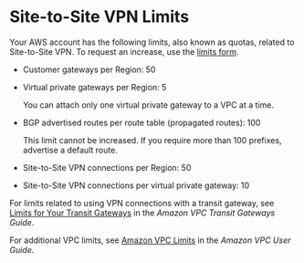 # Site\-to\-Site VPN Limits<a name="vpn-limits"></a>

Your AWS account has the following limits, also known as quotas, related to Site\-to\-Site VPN\. To request an increase, use the [limits form](https://console.aws.amazon.com/support/home#/case/create?issueType=service-limit-increase&limitType=)\.
+ Customer gateways per Region: 50
+ Virtual private gateways per Region: 5

  You can attach only one virtual private gateway to a VPC at a time\. 
+ BGP advertised routes per route table \(propagated routes\): 100

  This limit cannot be increased\. If you require more than 100 prefixes, advertise a default route\.
+ Site\-to\-Site VPN connections per Region: 50
+ Site\-to\-Site VPN connections per virtual private gateway: 10

For limits related to using VPN connections with a transit gateway, see [Limits for Your Transit Gateways](https://docs.aws.amazon.com/vpc/latest/tgw/transit-gateway-limits.html) in the *Amazon VPC Transit Gateways Guide*\.

For additional VPC limits, see [Amazon VPC Limits](https://docs.aws.amazon.com/vpc/latest/userguide/amazon-vpc-limits.html) in the *Amazon VPC User Guide*\.